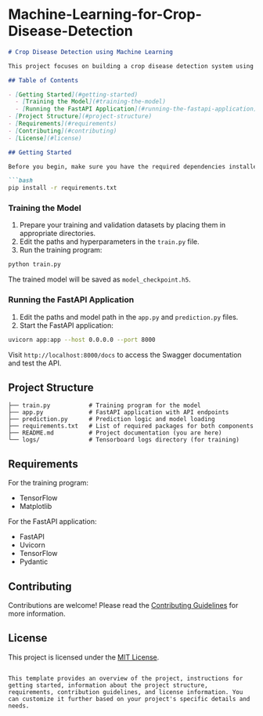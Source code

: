 # Machine-Learning-for-Crop-Disease-Detection

```markdown
# Crop Disease Detection using Machine Learning

This project focuses on building a crop disease detection system using machine learning techniques. It includes a training program for building the detection model and a FastAPI application for making predictions based on the trained model.

## Table of Contents

- [Getting Started](#getting-started)
  - [Training the Model](#training-the-model)
  - [Running the FastAPI Application](#running-the-fastapi-application)
- [Project Structure](#project-structure)
- [Requirements](#requirements)
- [Contributing](#contributing)
- [License](#license)

## Getting Started

Before you begin, make sure you have the required dependencies installed. You can install the dependencies by running:

```bash
pip install -r requirements.txt
```

### Training the Model

1. Prepare your training and validation datasets by placing them in appropriate directories.
2. Edit the paths and hyperparameters in the `train.py` file.
3. Run the training program:

```bash
python train.py
```

The trained model will be saved as `model_checkpoint.h5`.

### Running the FastAPI Application

1. Edit the paths and model path in the `app.py` and `prediction.py` files.
2. Start the FastAPI application:

```bash
uvicorn app:app --host 0.0.0.0 --port 8000
```

Visit `http://localhost:8000/docs` to access the Swagger documentation and test the API.

## Project Structure

```
├── train.py           # Training program for the model
├── app.py             # FastAPI application with API endpoints
├── prediction.py      # Prediction logic and model loading
├── requirements.txt   # List of required packages for both components
├── README.md          # Project documentation (you are here)
└── logs/              # Tensorboard logs directory (for training)
```

## Requirements

For the training program:
- TensorFlow
- Matplotlib

For the FastAPI application:
- FastAPI
- Uvicorn
- TensorFlow
- Pydantic

## Contributing

Contributions are welcome! Please read the [Contributing Guidelines](CONTRIBUTING.md) for more information.

## License

This project is licensed under the [MIT License](LICENSE).
```

This template provides an overview of the project, instructions for getting started, information about the project structure, requirements, contribution guidelines, and license information. You can customize it further based on your project's specific details and needs.
